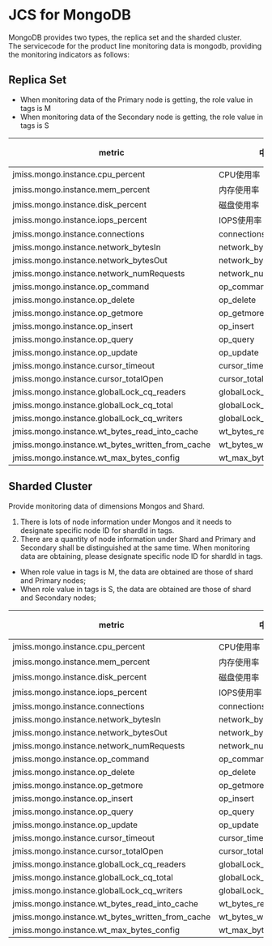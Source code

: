 # JCS for MongoDB
MongoDB provides two types, the replica set and the sharded cluster.  
The servicecode for the product line monitoring data is mongodb, providing the monitoring indicators as follows:

## Replica Set
- When monitoring data of the Primary node is getting, the role value in tags is M
- When monitoring data of the Secondary node is getting, the role value in tags is S  


metric | 中文名称 | 英文名称 | 单位 | 说明
---|--- |--- |---|---
jmiss.mongo.instance.cpu_percent|CPU使用率|CPU Usage|%|
jmiss.mongo.instance.mem_percent|内存使用率|Memory Usage|%|
jmiss.mongo.instance.disk_percent|磁盘使用率|Disk Usage|%|
jmiss.mongo.instance.iops_percent|IOPS使用率|IOPS Utilization Rate|%|
jmiss.mongo.instance.connections|connections|connections|Nr.|
jmiss.mongo.instance.network_bytesIn|network_bytesIn|network_bytesIn|Bytes|
jmiss.mongo.instance.network_bytesOut|network_bytesOut|network_bytesOut|Bytes|
jmiss.mongo.instance.network_numRequests|network_numRequests|network_numRequests|counts|
jmiss.mongo.instance.op_command|op_command|op_command|counts|
jmiss.mongo.instance.op_delete|op_delete|op_delete|counts|
jmiss.mongo.instance.op_getmore|op_getmore|op_getmore|counts|
jmiss.mongo.instance.op_insert|op_insert|op_insert|counts|
jmiss.mongo.instance.op_query|op_query|op_query|counts|
jmiss.mongo.instance.op_update|op_update|op_update|counts|
jmiss.mongo.instance.cursor_timeout|cursor_timeout|cursor_timeout|counts|
jmiss.mongo.instance.cursor_totalOpen|cursor_totalOpen|cursor_totalOpen|counts|
jmiss.mongo.instance.globalLock_cq_readers|globalLock_cq_readers|globalLock_cq_readers|counts|
jmiss.mongo.instance.globalLock_cq_total|globalLock_cq_total|globalLock_cq_total|counts|
jmiss.mongo.instance.globalLock_cq_writers|globalLock_cq_writers|globalLock_cq_writers|counts|
jmiss.mongo.instance.wt_bytes_read_into_cache|wt_bytes_read_into_cache|wt_bytes_read_into_cache|counts|
jmiss.mongo.instance.wt_bytes_written_from_cache|wt_bytes_written_from_cache|wt_bytes_written_from_cache|counts|
jmiss.mongo.instance.wt_max_bytes_config|wt_max_bytes_config|wt_max_bytes_config|counts|



## Sharded Cluster  

Provide monitoring data of dimensions Mongos and Shard.  
1. There is lots of node information under Mongos and it needs to designate specific node ID for shardId in tags.
2. There are a quantity of node information under Shard and Primary and Secondary shall be distinguished at the same time. When monitoring data are obtaining, please designate specific node ID for shardId in tags.
- When role value in tags is M, the data are obtained are those of shard and Primary nodes;
- When role value in tags is S, the data are obtained are those of shard and Secondary nodes;


metric | 中文名称 | 英文名称 | 单位 | 说明
---|--- |--- |---|---
jmiss.mongo.instance.cpu_percent|CPU使用率|CPU Usage|%|
jmiss.mongo.instance.mem_percent|内存使用率|Memory Usage|%|
jmiss.mongo.instance.disk_percent|磁盘使用率|Disk Usage|%|
jmiss.mongo.instance.iops_percent|IOPS使用率|IOPS Utilization Rate|%|
jmiss.mongo.instance.connections|connections|connections|Nr.|
jmiss.mongo.instance.network_bytesIn|network_bytesIn|network_bytesIn|Bytes|
jmiss.mongo.instance.network_bytesOut|network_bytesOut|network_bytesOut|Bytes|
jmiss.mongo.instance.network_numRequests|network_numRequests|network_numRequests|counts|
jmiss.mongo.instance.op_command|op_command|op_command|counts|
jmiss.mongo.instance.op_delete|op_delete|op_delete|counts|
jmiss.mongo.instance.op_getmore|op_getmore|op_getmore|counts|
jmiss.mongo.instance.op_insert|op_insert|op_insert|counts|
jmiss.mongo.instance.op_query|op_query|op_query|counts|
jmiss.mongo.instance.op_update|op_update|op_update|counts|
jmiss.mongo.instance.cursor_timeout|cursor_timeout|cursor_timeout|counts|
jmiss.mongo.instance.cursor_totalOpen|cursor_totalOpen|cursor_totalOpen|counts|
jmiss.mongo.instance.globalLock_cq_readers|globalLock_cq_readers|globalLock_cq_readers|counts|
jmiss.mongo.instance.globalLock_cq_total|globalLock_cq_total|globalLock_cq_total|counts|
jmiss.mongo.instance.globalLock_cq_writers|globalLock_cq_writers|globalLock_cq_writers|counts|
jmiss.mongo.instance.wt_bytes_read_into_cache|wt_bytes_read_into_cache|wt_bytes_read_into_cache|counts|
jmiss.mongo.instance.wt_bytes_written_from_cache|wt_bytes_written_from_cache|wt_bytes_written_from_cache|counts|
jmiss.mongo.instance.wt_max_bytes_config|wt_max_bytes_config|wt_max_bytes_config|counts|
